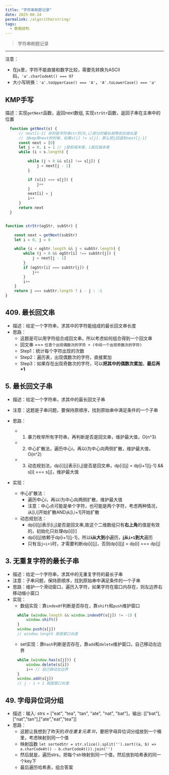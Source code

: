 ```yaml
---
title: "字符串刷题记录"
date: 2025-06-24
permalink: /algorithm/string/
tags:
  - 数据结构
---
```

> 字符串刷题记录

---- 

注意：
- 在js里，字符不能直接和数字比较，需要先转换为ASCII码，`'a'.charCodeAt() === 97`
- 大小写转换：`'a'.toUpperCase() === 'A'`，`'A'.toLowerCase() === 'a'`

## KMP手写
描述：实现`getNext`函数，返回next数组, 实现`strStr`函数，返回子串在主串中的位置
```js 
  function getNext(s) {
      // next[i-1] 存的是字符串str的[0,i]部分的最长相等前后缀长度
      // 当kmp用next的时候，如果s[i] != s[j]，那么把j回退到next[j-1]
      const next = [0]
      let j = 0, i = 1 // j是前缀末尾，i是后缀末尾
      while (i < s.length) {

          while (j > 0 && s[i] !== s[j]) {
              j = next[j - 1]
          }

          if (s[i] === s[j]) {
              j++
          }
          next[i] = j
          i++
      }
      return next
  }
```

```js

function strStr(ogStr, subStr) {

    const next = getNext(subStr)
    let i = 0, j = 0

    while (i < ogStr.length && j < subStr.length) {
        while (j > 0 && ogStr[i] !== subStr[j]) {
            j = next[j - 1]
        }
        if (ogStr[i] === subStr[j]) {
            j++
        }
        i++
    }
    return j === subStr.length ? i - j : -1
}
```

## 409. 最长回文串
- 描述：给定一个字符串，求其中的字符能组成的最长回文串长度
- 思路：
  - 这题是可以用字符组合成回文串，所以考虑如何组合得到一个回文串
  - 回文串 === `任意个出现偶数次的字符 + (中间一个出现奇数次的字符)`
  - Step1：统计每个字符出现的次数
  - Step2：遍历表，出现偶数次的字符，直接累加
  - Step3：如果存在出现奇数次的字符，可以**把其中的偶数次累加**，**最后再+1**

## 5. 最长回文子串
- 描述：给定一个字符串，求其中的最长回文子串
- 注意：这题是子串问题，要保持原顺序，找到原始串中满足条件的一个子串
- 思路：
  - 1. 暴力枚举所有字符串，再判断是否是回文串，维护最大值，O(n^3)
  - 2. 中心扩散法，遍历中心i，再以i为中心向两侧扩散，维护最大值，O(n^2)
  - 3. 动态规划法，dp[i][j]表示[i,j]是否是回文串，dp[i][j] = dp[i+1][j-1] && s[i] === s[j]，维护最大值

- 实现：
  - 中心扩散法：
    - 遍历中心i，再以i为中心向两侧扩散，维护最大值
    - 注意：中心点可能是单个字符，也可能是两个字符，考虑两种情况，从[i,i]开始扩散AND从[i,i+1]开始扩散
  - 动态规划法：
    - dp[i][j]表示[i,j]是否是回文串,故这个二维数组只有**右上角**的值是有效的，初始化只处理dp[i][i]
    - dp[i][j]依赖于dp[i+1][j-1]，所以**i从大到小**遍历，**j从`i+1`到大**遍历
    - 只有当`j>i+1`时，才需要判断dp[i][j]，否则dp[i][j] = dp[i] === dp[j]


## 3. 无重复字符的最长子串
- 描述：给定一个字符串，求其中的无重复字符的最长子串
- 注意：子串问题，保持原顺序，找到原始串中满足条件的一个子串
- 思路：维护一个滑动窗口，遍历入字符，如果字符在窗口内存在，则左边界右移动缩小窗口
- 实现：
  - 数组实现：靠`indexOf`判断是否存在，靠`shift`和`push`维护窗口
  ```js
    while (window.length && window.indexOf(s[j]) != -1) {
        window.shift()
    }
    window.push(s[j])
    // window.length 就是窗口长度 
  ```
  - set实现：靠`hash`判断是否存在，靠`add`和`delete`维护窗口，自己移动左边界
  ```js
    while (window.has(s[j])) {
        window.delete(s[i])
        i++ // 自己移动左边界
    }
    window.add(s[j])
    // j - i + 1 就是窗口长度
  ```

## 49. 字母异位词分组
- 描述：输入: strs = ["eat", "tea", "tan", "ate", "nat", "bat"]，输出: [["bat"],["nat","tan"],["ate","eat","tea"]]
- 思路：
  - 这题让我想到了昨天的*存在重复元素 III*，要把字母异位词分组放到一个桶里，考虑映射到同一个值
  - 映射函数 `let sortedStr = str.slice().split('').sort((a, b) => a.charCodeAt() - b.charCodeAt()).join('')`
  - 然后就是，遍历strs，把每个str映射到同一个值，然后放到哈希表的同一个key下
  - 最后遍历哈希表，组合答案
